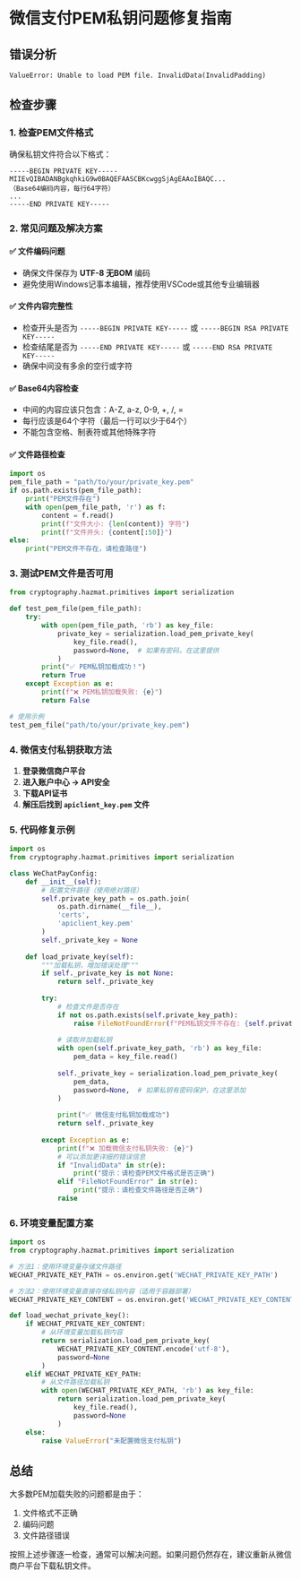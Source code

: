 # 微信支付PEM私钥问题修复指南

## 错误分析
```
ValueError: Unable to load PEM file. InvalidData(InvalidPadding)
```

## 检查步骤

### 1. 检查PEM文件格式
确保私钥文件符合以下格式：

```
-----BEGIN PRIVATE KEY-----
MIIEvQIBADANBgkqhkiG9w0BAQEFAASCBKcwggSjAgEAAoIBAQC...
（Base64编码内容，每行64字符）
...
-----END PRIVATE KEY-----
```

### 2. 常见问题及解决方案

#### ✅ 文件编码问题
- 确保文件保存为 **UTF-8 无BOM** 编码
- 避免使用Windows记事本编辑，推荐使用VSCode或其他专业编辑器

#### ✅ 文件内容完整性
- 检查开头是否为 `-----BEGIN PRIVATE KEY-----` 或 `-----BEGIN RSA PRIVATE KEY-----`
- 检查结尾是否为 `-----END PRIVATE KEY-----` 或 `-----END RSA PRIVATE KEY-----`
- 确保中间没有多余的空行或字符

#### ✅ Base64内容检查
- 中间的内容应该只包含：A-Z, a-z, 0-9, +, /, =
- 每行应该是64个字符（最后一行可以少于64个）
- 不能包含空格、制表符或其他特殊字符

#### ✅ 文件路径检查
```python
import os
pem_file_path = "path/to/your/private_key.pem"
if os.path.exists(pem_file_path):
    print("PEM文件存在")
    with open(pem_file_path, 'r') as f:
        content = f.read()
        print(f"文件大小: {len(content)} 字符")
        print(f"文件开头: {content[:50]}")
else:
    print("PEM文件不存在，请检查路径")
```

### 3. 测试PEM文件是否可用

```python
from cryptography.hazmat.primitives import serialization

def test_pem_file(pem_file_path):
    try:
        with open(pem_file_path, 'rb') as key_file:
            private_key = serialization.load_pem_private_key(
                key_file.read(),
                password=None,  # 如果有密码，在这里提供
            )
        print("✅ PEM私钥加载成功！")
        return True
    except Exception as e:
        print(f"❌ PEM私钥加载失败: {e}")
        return False

# 使用示例
test_pem_file("path/to/your/private_key.pem")
```

### 4. 微信支付私钥获取方法

1. **登录微信商户平台**
2. **进入账户中心 → API安全**
3. **下载API证书**
4. **解压后找到 `apiclient_key.pem` 文件**

### 5. 代码修复示例

```python
import os
from cryptography.hazmat.primitives import serialization

class WeChatPayConfig:
    def __init__(self):
        # 配置文件路径（使用绝对路径）
        self.private_key_path = os.path.join(
            os.path.dirname(__file__), 
            'certs', 
            'apiclient_key.pem'
        )
        self._private_key = None
    
    def load_private_key(self):
        """加载私钥，增加错误处理"""
        if self._private_key is not None:
            return self._private_key
            
        try:
            # 检查文件是否存在
            if not os.path.exists(self.private_key_path):
                raise FileNotFoundError(f"PEM私钥文件不存在: {self.private_key_path}")
            
            # 读取并加载私钥
            with open(self.private_key_path, 'rb') as key_file:
                pem_data = key_file.read()
                
            self._private_key = serialization.load_pem_private_key(
                pem_data,
                password=None,  # 如果私钥有密码保护，在这里添加
            )
            
            print("✅ 微信支付私钥加载成功")
            return self._private_key
            
        except Exception as e:
            print(f"❌ 加载微信支付私钥失败: {e}")
            # 可以添加更详细的错误信息
            if "InvalidData" in str(e):
                print("提示：请检查PEM文件格式是否正确")
            elif "FileNotFoundError" in str(e):
                print("提示：请检查文件路径是否正确")
            raise
```

### 6. 环境变量配置方案

```python
import os
from cryptography.hazmat.primitives import serialization

# 方法1：使用环境变量存储文件路径
WECHAT_PRIVATE_KEY_PATH = os.environ.get('WECHAT_PRIVATE_KEY_PATH')

# 方法2：使用环境变量直接存储私钥内容（适用于容器部署）
WECHAT_PRIVATE_KEY_CONTENT = os.environ.get('WECHAT_PRIVATE_KEY_CONTENT')

def load_wechat_private_key():
    if WECHAT_PRIVATE_KEY_CONTENT:
        # 从环境变量加载私钥内容
        return serialization.load_pem_private_key(
            WECHAT_PRIVATE_KEY_CONTENT.encode('utf-8'),
            password=None
        )
    elif WECHAT_PRIVATE_KEY_PATH:
        # 从文件路径加载私钥
        with open(WECHAT_PRIVATE_KEY_PATH, 'rb') as key_file:
            return serialization.load_pem_private_key(
                key_file.read(),
                password=None
            )
    else:
        raise ValueError("未配置微信支付私钥")
```

## 总结

大多数PEM加载失败的问题都是由于：
1. 文件格式不正确
2. 编码问题
3. 文件路径错误

按照上述步骤逐一检查，通常可以解决问题。如果问题仍然存在，建议重新从微信商户平台下载私钥文件。
